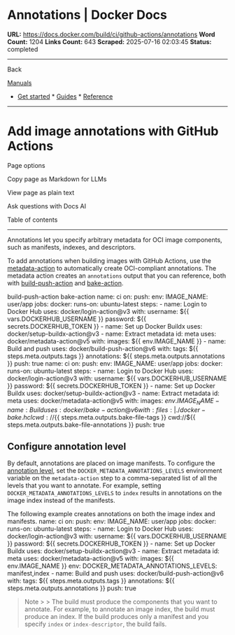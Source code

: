 # Annotations | Docker Docs

**URL:** https://docs.docker.com/build/ci/github-actions/annotations
**Word Count:** 1204
**Links Count:** 643
**Scraped:** 2025-07-16 02:03:45
**Status:** completed

---

Back

[Manuals](https://docs.docker.com/manuals/)

  * [Get started](https://docs.docker.com/get-started/)   * [Guides](https://docs.docker.com/guides/)   * [Reference](https://docs.docker.com/reference/)

* * *

# Add image annotations with GitHub Actions

Page options

Copy page as Markdown for LLMs

View page as plain text

Ask questions with Docs AI

Table of contents

* * *

Annotations let you specify arbitrary metadata for OCI image components, such as manifests, indexes, and descriptors.

To add annotations when building images with GitHub Actions, use the [metadata-action](https://github.com/docker/metadata-action#overwrite-labels-and-annotations) to automatically create OCI-compliant annotations. The metadata action creates an `annotations` output that you can reference, both with [build-push-action](https://github.com/docker/build-push-action/) and [bake-action](https://github.com/docker/bake-action/).

build-push-action  bake-action               name: ci          on:       push:          env:       IMAGE_NAME: user/app          jobs:       docker:         runs-on: ubuntu-latest         steps:           - name: Login to Docker Hub             uses: docker/login-action@v3             with:               username: ${{ vars.DOCKERHUB_USERNAME }}               password: ${{ secrets.DOCKERHUB_TOKEN }}                - name: Set up Docker Buildx             uses: docker/setup-buildx-action@v3                - name: Extract metadata             id: meta             uses: docker/metadata-action@v5             with:               images: ${{ env.IMAGE_NAME }}                - name: Build and push             uses: docker/build-push-action@v6             with:               tags: ${{ steps.meta.outputs.tags }}               annotations: ${{ steps.meta.outputs.annotations }}               push: true               name: ci          on:       push:          env:       IMAGE_NAME: user/app          jobs:       docker:         runs-on: ubuntu-latest         steps:           - name: Login to Docker Hub             uses: docker/login-action@v3             with:               username: ${{ vars.DOCKERHUB_USERNAME }}               password: ${{ secrets.DOCKERHUB_TOKEN }}                      - name: Set up Docker Buildx             uses: docker/setup-buildx-action@v3                - name: Extract metadata             id: meta             uses: docker/metadata-action@v5             with:               images: ${{ env.IMAGE_NAME }}                - name: Build             uses: docker/bake-action@v6             with:               files: |                 ./docker-bake.hcl                 cwd://${{ steps.meta.outputs.bake-file-tags }}                 cwd://${{ steps.meta.outputs.bake-file-annotations }}               push: true

## Configure annotation level

By default, annotations are placed on image manifests. To configure the [annotation level](https://docs.docker.com/build/metadata/annotations/#specify-annotation-level), set the `DOCKER_METADATA_ANNOTATIONS_LEVELS` environment variable on the `metadata-action` step to a comma-separated list of all the levels that you want to annotate. For example, setting `DOCKER_METADATA_ANNOTATIONS_LEVELS` to `index` results in annotations on the image index instead of the manifests.

The following example creates annotations on both the image index and manifests.               name: ci          on:       push:          env:       IMAGE_NAME: user/app          jobs:       docker:         runs-on: ubuntu-latest         steps:           - name: Login to Docker Hub             uses: docker/login-action@v3             with:               username: ${{ vars.DOCKERHUB_USERNAME }}               password: ${{ secrets.DOCKERHUB_TOKEN }}                      - name: Set up Docker Buildx             uses: docker/setup-buildx-action@v3                - name: Extract metadata             id: meta             uses: docker/metadata-action@v5             with:               images: ${{ env.IMAGE_NAME }}             env:               DOCKER_METADATA_ANNOTATIONS_LEVELS: manifest,index                - name: Build and push             uses: docker/build-push-action@v6             with:               tags: ${{ steps.meta.outputs.tags }}               annotations: ${{ steps.meta.outputs.annotations }}               push: true

> Note >  > The build must produce the components that you want to annotate. For example, to annotate an image index, the build must produce an index. If the build produces only a manifest and you specify `index` or `index-descriptor`, the build fails.